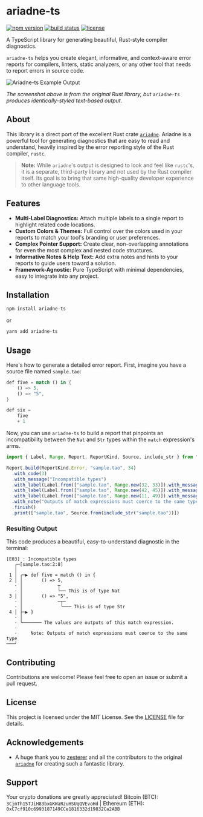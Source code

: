 
# ariadne-ts

[![npm version](https://img.shields.io/npm/v/ariadne-ts.svg?style=flat-square)](https://www.npmjs.com/package/ariadne-ts)
[![build status](https://img.shields.io/github/actions/workflow/status/Duroktar/ariadne-ts/ci.yml?style=flat-square)](https://github.com/Duroktar/ariadne-ts/actions)
[![license](https://img.shields.io/npm/l/ariadne-ts.svg?style=flat-square)](./LICENSE)

A TypeScript library for generating beautiful, Rust-style compiler diagnostics.

`ariadne-ts` helps you create elegant, informative, and context-aware error reports for compilers, linters, static analyzers, or any other tool that needs to report errors in source code.

![Ariadne-ts Example Output](https://raw.githubusercontent.com/zesterer/ariadne/main/misc/example.png)

*The screenshot above is from the original Rust library, but `ariadne-ts` produces identically-styled text-based output.*

## About

This library is a direct port of the excellent Rust crate [`ariadne`](https://github.com/zesterer/ariadne). Ariadne is a powerful tool for generating diagnostics that are easy to read and understand, heavily inspired by the error reporting style of the Rust compiler, `rustc`.

> **Note:** While `ariadne`'s output is designed to look and feel like `rustc`'s, it is a separate, third-party library and not used by the Rust compiler itself. Its goal is to bring that same high-quality developer experience to other language tools.

## Features

-   **Multi-Label Diagnostics:** Attach multiple labels to a single report to highlight related code locations.
-   **Custom Colors & Themes:** Full control over the colors used in your reports to match your tool's branding or user preferences.
-   **Complex Pointer Support:** Create clear, non-overlapping annotations for even the most complex and nested code structures.
-   **Informative Notes & Help Text:** Add extra notes and hints to your reports to guide users toward a solution.
-   **Framework-Agnostic:** Pure TypeScript with minimal dependencies, easy to integrate into any project.

## Installation

```bash
npm install ariadne-ts
````

or

```bash
yarn add ariadne-ts
```

## Usage

Here's how to generate a detailed error report. First, imagine you have a source file named `sample.tao`:

```rust
def five = match () in {
    () => 5,
    () => "5",
}

def six =
    five
    + 1
```

Now, you can use `ariadne-ts` to build a report that pinpoints an incompatibility between the `Nat` and `Str` types within the `match` expression's arms.

```typescript
import { Label, Range, Report, ReportKind, Source, include_str } from "ariadne-ts"

Report.build(ReportKind.Error, "sample.tao", 34)
  .with_code(3)
  .with_message("Incompatible types")
  .with_label(Label.from(["sample.tao", Range.new(32, 33)]).with_message("This is of type Nat"))
  .with_label(Label.from(["sample.tao", Range.new(42, 45)]).with_message("This is of type Str"))
  .with_label(Label.from(["sample.tao", Range.new(11, 49)]).with_message("The values are outputs of this match expression."))
  .with_note("Outputs of match expressions must coerce to the same type")
  .finish()
  .print(["sample.tao", Source.from(include_str("sample.tao"))])

```

### Resulting Output

This code produces a beautiful, easy-to-understand diagnostic in the terminal:

```text
[E03] : Incompatible types
   ╭─[sample.tao:2:8]
   │
 1 │ ╭─▶ def five = match () in {
 2 │ │       () => 5,
   · │             ┬  
   · │             ╰── This is of type Nat
 3 │ │       () => "5",
   · │             ─┬─  
   · │              ╰─── This is of type Str
 4 │ ├─▶ }
   · │       
   · ╰─────── The values are outputs of this match expression.
   ·     
   ·     Note: Outputs of match expressions must coerce to the same type
───╯
```

## Contributing

Contributions are welcome\! Please feel free to open an issue or submit a pull request.

## License

This project is licensed under the MIT License. See the [LICENSE](https://www.google.com/search?q=./LICENSE) file for details.

## Acknowledgements

  - A huge thank you to [zesterer](https://github.com/zesterer) and all the contributors to the original [`ariadne`](https://github.com/zesterer/ariadne) for creating such a fantastic library.

## Support

Your crypto donations are greatly appreciated!
Bitcoin (BTC): `3CjmTh15TJiH83bxGKWaRzuHSUqQVEvoHd` | Ethereum (ETH): `0xC7cf910c6993187149CCe1816332d19832Ca2ABB`
